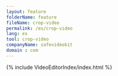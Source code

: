 ```yaml
---
layout: feature
folderName: feature
fileName: crop-video
permalink: /es/crop-video
lang: es
tool: crop-video
companyName: safevideokit
domain : com
---
```


{% include VideoEditorIndex/index.html %}

   